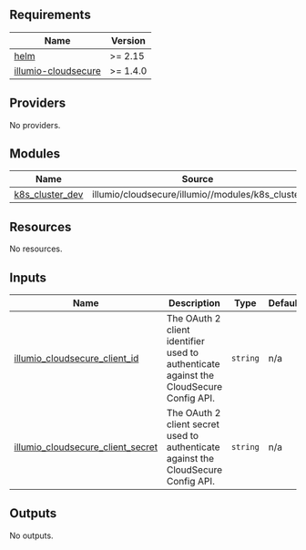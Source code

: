 <!-- BEGIN_TF_DOCS -->
## Requirements

| Name | Version |
|------|---------|
| <a name="requirement_helm"></a> [helm](#requirement\_helm) | >= 2.15 |
| <a name="requirement_illumio-cloudsecure"></a> [illumio-cloudsecure](#requirement\_illumio-cloudsecure) | >= 1.4.0 |

## Providers

No providers.

## Modules

| Name | Source | Version |
|------|--------|---------|
| <a name="module_k8s_cluster_dev"></a> [k8s\_cluster\_dev](#module\_k8s\_cluster\_dev) | illumio/cloudsecure/illumio//modules/k8s_cluster | 1.5.4 |

## Resources

No resources.

## Inputs

| Name | Description | Type | Default | Required |
|------|-------------|------|---------|:--------:|
| <a name="input_illumio_cloudsecure_client_id"></a> [illumio\_cloudsecure\_client\_id](#input\_illumio\_cloudsecure\_client\_id) | The OAuth 2 client identifier used to authenticate against the CloudSecure Config API. | `string` | n/a | yes |
| <a name="input_illumio_cloudsecure_client_secret"></a> [illumio\_cloudsecure\_client\_secret](#input\_illumio\_cloudsecure\_client\_secret) | The OAuth 2 client secret used to authenticate against the CloudSecure Config API. | `string` | n/a | yes |

## Outputs

No outputs.
<!-- END_TF_DOCS -->